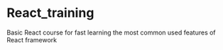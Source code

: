 # React_training
Basic React course for fast learning the most common used features of React framework
